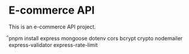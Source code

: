 # E-commerce API
This is an e-commerce API project.


ืpnpm install 
express 
mongoose
dotenv
cors
bcrypt
crypto
nodemailer 
express-validator
express-rate-limit
